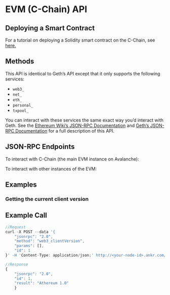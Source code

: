 # EVM (C-Chain) API

## Deploying a Smart Contract <a href="deploying-a-smart-contract" id="deploying-a-smart-contract"></a>

For a tutorial on deploying a Solidity smart contract on the C-Chain, see [here.](https://docs.avax.network/v1.0/en/tutorials/deploy-a-smart-contract/)​

## Methods <a href="methods" id="methods"></a>

This API is identical to Geth’s API except that it only supports the following services:

* `web3_`
* `net_`
* `eth_`
* `personal_`
* `txpool_`

You can interact with these services the same exact way you’d interact with Geth. See the [Ethereum Wiki’s JSON-RPC Documentation](https://eth.wiki/json-rpc/API) and [Geth’s JSON-RPC Documentation](https://geth.ethereum.org/docs/rpc/server) for a full description of this API.

## JSON-RPC Endpoints <a href="json-rpc-endpoints" id="json-rpc-endpoints"></a>

To interact with C-Chain (the main EVM instance on Avalanche):

To interact with other instances of the EVM:

## Examples <a href="examples" id="examples"></a>

### Getting the current client version <a href="getting-the-current-client-version" id="getting-the-current-client-version"></a>

## **Example Call** <a href="example-call" id="example-call"></a>

```javascript
//Request
curl -X POST --data '{ 
    "jsonrpc": "2.0",    
    "method": "web3_clientVersion",    
    "params": [],    
    "id": 1
}' -H 'Content-Type: application/json;' http://<your-node-id>.ankr.com/ext/bc/C/rpc 

//Response​
{
    "jsonrpc": "2.0",    
    "id": 1,    
    "result": "Athereum 1.0"
    }  
```
